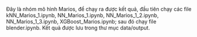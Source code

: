 Đây là nhóm mô hình Marios, để chạy ra được kết quả, đầu tiên chạy các file kNN_Marios_1.ipynb, NN_Marios_1.ipynb, NN_Marios_1_2.ipynb, NN_Marios_1_3.ipynb, XGBoost_Marios.ipynb; sau đó chạy file blender.ipynb.
Kết quả được lưu trong thư mục data/output.